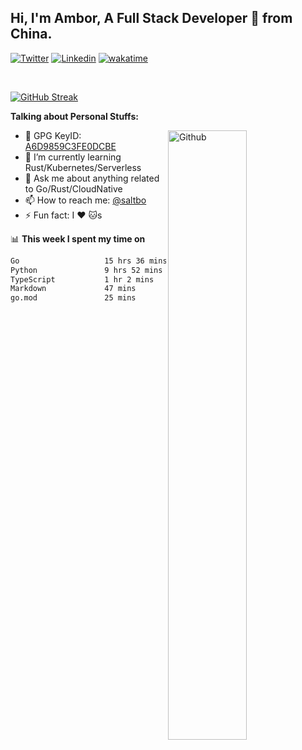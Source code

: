 ## Hi, I'm Ambor, A Full Stack Developer 🚀 from China.

[![Twitter](https://img.shields.io/badge/-saltbo-1ca0f1?style=flat&logo=twitter&logoColor=white)](https://twitter.com/rdsaltbo)
[![Linkedin](https://img.shields.io/badge/-saltbo-blue?style=flat&logo=Linkedin&logoColor=white)](https://www.linkedin.com/in/saltbo/)
[![wakatime](https://wakatime.com/badge/user/f82b1c77-faab-48cd-aef5-a12c0aff104b.svg)](https://wakatime.com/@f82b1c77-faab-48cd-aef5-a12c0aff104b)

&nbsp;  

[![GitHub Streak](https://streak-stats.demolab.com/?user=saltbo&hide_border=true&date_format=M%20j%5B%2C%20Y%5D)](https://git.io/streak-stats)


**Talking about Personal Stuffs:**
<!-- Any image aligned to the right. Beware the width  -->
<img width="50%" align="right" alt="Github" src="https://raw.githubusercontent.com/saltbo/saltbo/master/images/git-header.svg" />

- 🤘 GPG KeyID: [A6D9859C3FE0DCBE](https://saltbo.cn/pgp_keys.asc)
- 🌱 I’m currently learning Rust/Kubernetes/Serverless
- 💬 Ask me about anything related to Go/Rust/CloudNative
- 📫 How to reach me: [@saltbo](https://t.me/saltbo)
- ⚡ Fun fact: I :heart: :cat:s


📊 **This week I spent my time on**
<!--START_SECTION:waka-->

```txt
Go                   15 hrs 36 mins  ██████████████░░░░░░░░░░░   55.51 %
Python               9 hrs 52 mins   ████████▓░░░░░░░░░░░░░░░░   35.11 %
TypeScript           1 hr 2 mins     █░░░░░░░░░░░░░░░░░░░░░░░░   03.70 %
Markdown             47 mins         ▓░░░░░░░░░░░░░░░░░░░░░░░░   02.80 %
go.mod               25 mins         ▒░░░░░░░░░░░░░░░░░░░░░░░░   01.50 %
```

<!--END_SECTION:waka-->
